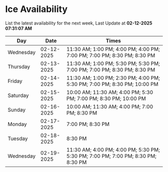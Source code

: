 # Ice Availability

List the latest availability for the next week, Last Update at **02-12-2025 07:31:07 AM**

| Day         | Date        | Times       |
| ----------- | ----------- | ----------- |
|Wednesday|02-12-2025|11:30 AM; 1:00 PM; 4:00 PM; 4:00 PM; 7:00 PM; 7:00 PM; 8:30 PM; 8:30 PM|
|Thursday|02-13-2025|11:30 AM; 1:00 PM; 5:30 PM; 5:30 PM; 7:00 PM; 7:00 PM; 8:30 PM; 8:30 PM|
|Friday|02-14-2025|11:30 AM; 1:00 PM; 2:30 PM; 4:00 PM; 5:30 PM; 7:00 PM; 8:30 PM; 10:00 PM|
|Saturday|02-15-2025|10:00 AM; 11:30 AM; 4:00 PM; 5:30 PM; 7:00 PM; 8:30 PM; 10:00 PM|
|Sunday|02-16-2025|10:00 AM; 11:30 AM; 4:00 PM; 7:00 PM; 8:30 PM|
|Monday|02-17-2025|7:00 PM; 8:30 PM|
|Tuesday|02-18-2025|8:30 PM|
|Wednesday|02-19-2025|11:30 AM; 4:00 PM; 4:00 PM; 5:30 PM; 5:30 PM; 7:00 PM; 7:00 PM; 8:30 PM; 8:30 PM|
